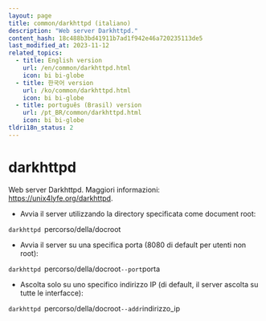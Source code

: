 ```yaml
---
layout: page
title: common/darkhttpd (italiano)
description: "Web server Darkhttpd."
content_hash: 18c488b3bd41911b7ad1f942e46a720235113de5
last_modified_at: 2023-11-12
related_topics:
  - title: English version
    url: /en/common/darkhttpd.html
    icon: bi bi-globe
  - title: 한국어 version
    url: /ko/common/darkhttpd.html
    icon: bi bi-globe
  - title: português (Brasil) version
    url: /pt_BR/common/darkhttpd.html
    icon: bi bi-globe
tldri18n_status: 2
---
```

# darkhttpd

Web server Darkhttpd.
Maggiori informazioni: <https://unix4lyfe.org/darkhttpd>.

- Avvia il server utilizzando la directory specificata come document root:

`darkhttpd `<span class="tldr-var badge badge-pill bg-dark-lm bg-white-dm text-white-lm text-dark-dm font-weight-bold">percorso/della/docroot</span>

- Avvia il server su una specifica porta (8080 di default per utenti non root):

`darkhttpd `<span class="tldr-var badge badge-pill bg-dark-lm bg-white-dm text-white-lm text-dark-dm font-weight-bold">percorso/della/docroot</span>` --port `<span class="tldr-var badge badge-pill bg-dark-lm bg-white-dm text-white-lm text-dark-dm font-weight-bold">porta</span>

- Ascolta solo su uno specifico indirizzo IP (di default, il server ascolta su tutte le interfacce):

`darkhttpd `<span class="tldr-var badge badge-pill bg-dark-lm bg-white-dm text-white-lm text-dark-dm font-weight-bold">percorso/della/docroot</span>` --addr `<span class="tldr-var badge badge-pill bg-dark-lm bg-white-dm text-white-lm text-dark-dm font-weight-bold">indirizzo_ip</span>
